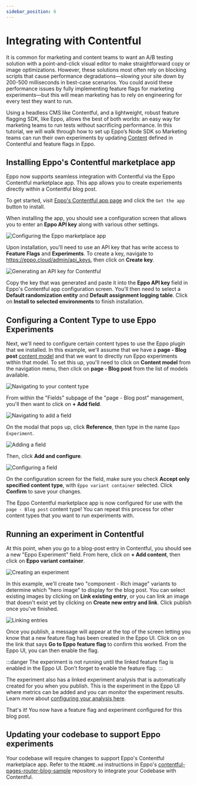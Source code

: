 ```yaml
---
sidebar_position: 6
---
```


# Integrating with Contentful

It is common for marketing and content teams to want an A/B testing solution with a point-and-click visual editor to make straightforward copy or image optimizations. However, these solutions most often rely on blocking scripts that cause performance degradations—slowing your site down by 200-500 milliseconds in best-case scenarios. You could avoid these performance issues by fully implementing feature flags for marketing experiments—but this will mean marketing has to rely on engineering for every test they want to run.

Using a headless CMS like Contentful, and a lightweight, robust feature flagging SDK, like Eppo, allows the best of both worlds: an easy way for marketing teams to run tests without sacrificing performance. In this tutorial, we will walk through how to set up Eppo’s Node SDK so Marketing teams can run their own experiments by updating [Content](https://www.contentful.com/help/content-model-and-content-type/) defined in Contentful and feature flags in Eppo.

## Installing Eppo's Contentful marketplace app

Eppo now supports seamless integration with Contentful via the Eppo Contentful marketplace app. This app allows you to create experiements directly within a Contentful blog post.

To get started, visit [Eppo's Contentful app page](https://www.contentful.com/marketplace/eppo/) and click the `Get the app` button to install.

When installing the app, you should see a configuration screen that allows you to enter an **Eppo API key** along with various other settings.

![Configuring the Eppo marketplace app](/img/guides/integrating-with-contentful/configuring-eppo-marketplace-app.png)

Upon installation, you'll need to use an API key that has write access to **Feature Flags** and **Experiments**. To create a key, navigate to https://eppo.cloud/admin/api_keys, then click on **Create key**.

![Generating an API key for Contentful](/img/guides/integrating-with-contentful/configuring-eppo-marketplace-app.png)

Copy the key that was generated and paste it into the **Eppo API key** field in Eppo's Contentful app configuration screen. You'll then need to select a **Default randomization entity** and **Default assignment logging table**. Click on **Install to selected environments** to finish installation.

## Configuring a Content Type to use Eppo Experiments

Next, we'll need to configure certain content types to use the Eppo plugin that we installed. In this example, we'll assume that we have a **page - Blog post** [content model](https://www.contentful.com/help/content-models/content-modelling-basics/) and that we want to directly run Eppo experiments within that model. To set this up, you'll need to click on **Content model** from the navigation menu, then click on **page - Blog post** from the list of models available.

![Navigating to your content type](/img/guides/integrating-with-contentful/navigate-to-content-type.png)

From within the "Fields" subpage of the "page - Blog post" management, you'll then want to click on **+ Add field**.

![Navigating to add a field](/img/guides/integrating-with-contentful/navigate-to-add-field.png)

On the modal that pops up, click **Reference**, then type in the name `Eppo Experiment`.

![Adding a field](/img/guides/integrating-with-contentful/adding-a-field.png)

Then, click **Add and configure**.

![Configuring a field](/img/guides/integrating-with-contentful/configuring-a-field.png)

On the configuration screen for the field, make sure you check **Accept only specified content type**, with `Eppo variant container` selected. Click **Confirm** to save your changes.

The Eppo Contentful marketplace app is now configured for use with the `page - Blog post` content type! You can repeat this process for other content types that you want to run experiments with.

## Running an experiment in Contentful

At this point, when you go to a blog-post entry in Contentful, you should see a new "Eppo Experiment" field. From here, click on **+ Add content**, then click on **Eppo variant container**.

![Creating an experiment](/img/guides/integrating-with-contentful/creating-an-experiment.png)

In this example, we'll create two "component - Rich image" variants to determine which "hero image" to display for the blog post. You can select existing images by clicking on **Link existing entry**, or you can link an image that doesn't exist yet by clicking on **Create new entry and link**. Click publish once you've finished.

![Linking entries](/img/guides/integrating-with-contentful/linking-entries.png)

Once you publish, a message will appear at the top of the screen letting you know that a new feature flag has been created in the Eppo UI. Click on on the link that says **Go to Eppo feature flag** to confirm this worked. From the Eppo UI, you can then enable the flag.

:::danger
The experiment is not running until the linked feature flag is enabled in the Eppo UI. Don't forget to enable the feature flag.
:::

The experiment also has a linked experiment analysis that is automatically created for you when you publish. This is the experiment in the Eppo UI where metrics can be added and you can monitor the experiment results. Learn more about [configuring your analysis here](/experiment-analysis/).

That's it! You now have a feature flag and experiment configured for this blog post.

## Updating your codebase to support Eppo experiments

Your codebase will require changes to support Eppo's Contentful marketplace app. Refer to the `README.md` instructions in Eppo's [contentful-pages-router-blog-sample](https://github.com/Eppo-exp/contentful-pages-router-blog-sample) repository to integrate your Codebase with Contentful.
